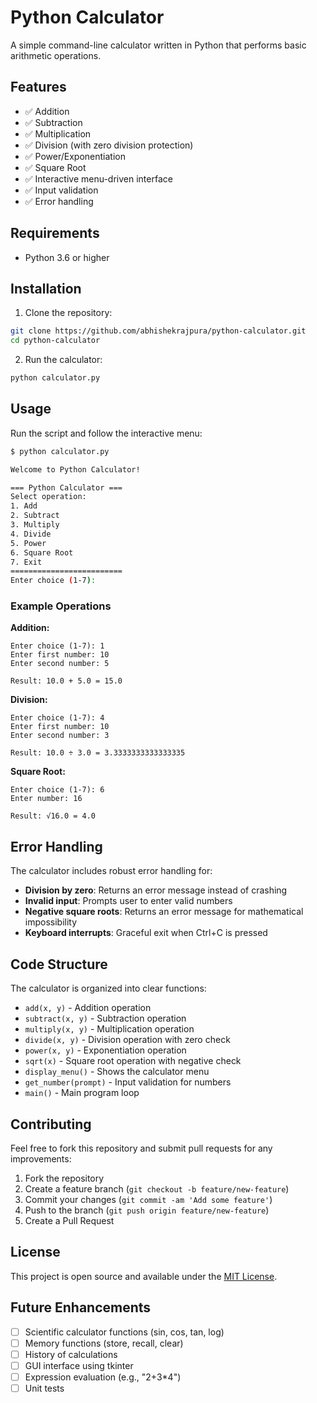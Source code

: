 # Python Calculator

A simple command-line calculator written in Python that performs basic arithmetic operations.

## Features

- ✅ Addition
- ✅ Subtraction
- ✅ Multiplication
- ✅ Division (with zero division protection)
- ✅ Power/Exponentiation
- ✅ Square Root
- ✅ Interactive menu-driven interface
- ✅ Input validation
- ✅ Error handling

## Requirements

- Python 3.6 or higher

## Installation

1. Clone the repository:
```bash
git clone https://github.com/abhishekrajpura/python-calculator.git
cd python-calculator
```

2. Run the calculator:
```bash
python calculator.py
```

## Usage

Run the script and follow the interactive menu:

```bash
$ python calculator.py

Welcome to Python Calculator!

=== Python Calculator ===
Select operation:
1. Add
2. Subtract
3. Multiply
4. Divide
5. Power
6. Square Root
7. Exit
=========================
Enter choice (1-7): 
```

### Example Operations

**Addition:**
```
Enter choice (1-7): 1
Enter first number: 10
Enter second number: 5

Result: 10.0 + 5.0 = 15.0
```

**Division:**
```
Enter choice (1-7): 4
Enter first number: 10
Enter second number: 3

Result: 10.0 ÷ 3.0 = 3.3333333333333335
```

**Square Root:**
```
Enter choice (1-7): 6
Enter number: 16

Result: √16.0 = 4.0
```

## Error Handling

The calculator includes robust error handling for:

- **Division by zero**: Returns an error message instead of crashing
- **Invalid input**: Prompts user to enter valid numbers
- **Negative square roots**: Returns an error message for mathematical impossibility
- **Keyboard interrupts**: Graceful exit when Ctrl+C is pressed

## Code Structure

The calculator is organized into clear functions:

- `add(x, y)` - Addition operation
- `subtract(x, y)` - Subtraction operation
- `multiply(x, y)` - Multiplication operation
- `divide(x, y)` - Division operation with zero check
- `power(x, y)` - Exponentiation operation
- `sqrt(x)` - Square root operation with negative check
- `display_menu()` - Shows the calculator menu
- `get_number(prompt)` - Input validation for numbers
- `main()` - Main program loop

## Contributing

Feel free to fork this repository and submit pull requests for any improvements:

1. Fork the repository
2. Create a feature branch (`git checkout -b feature/new-feature`)
3. Commit your changes (`git commit -am 'Add some feature'`)
4. Push to the branch (`git push origin feature/new-feature`)
5. Create a Pull Request

## License

This project is open source and available under the [MIT License](LICENSE).

## Future Enhancements

- [ ] Scientific calculator functions (sin, cos, tan, log)
- [ ] Memory functions (store, recall, clear)
- [ ] History of calculations
- [ ] GUI interface using tkinter
- [ ] Expression evaluation (e.g., "2+3*4")
- [ ] Unit tests
